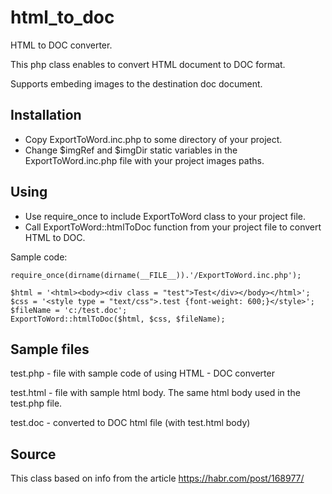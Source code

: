 # html_to_doc
HTML to DOC converter.

This php class enables to convert HTML document to DOC format.

Supports embeding images to the destination doc document.

Installation
-
- Copy ExportToWord.inc.php to some directory of your project.
- Change $imgRef and $imgDir static variables in the ExportToWord.inc.php file with your project images paths.

Using
-
- Use require_once to include ExportToWord class to your project file.
- Call ExportToWord::htmlToDoc function from your project file to convert HTML to DOC.

Sample code:

    require_once(dirname(dirname(__FILE__)).'/ExportToWord.inc.php');

    $html = '<html><body><div class = "test">Test</div></body></html>';
    $css = '<style type = "text/css">.test {font-weight: 600;}</style>';
    $fileName = 'c:/test.doc';
    ExportToWord::htmlToDoc($html, $css, $fileName);

Sample files
-
test.php - file with sample code of using HTML - DOC converter

test.html - file with sample html body. The same html body used in the test.php file.

test.doc - converted to DOC html file (with test.html body)

Source
-
This class based on info from the article https://habr.com/post/168977/
